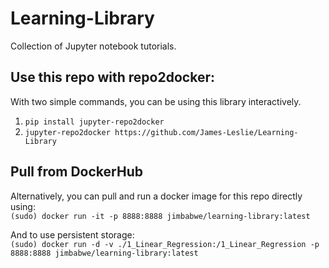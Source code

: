 # Learning-Library
Collection of Jupyter notebook tutorials.

## Use this repo with repo2docker:
With two simple commands, you can be using this library interactively.
  1. `pip install jupyter-repo2docker`
  2. `jupyter-repo2docker https://github.com/James-Leslie/Learning-Library`

## Pull from DockerHub
Alternatively, you can pull and run a docker image for this repo directly using:   
`(sudo) docker run -it -p 8888:8888 jimbabwe/learning-library:latest`   

And to use persistent storage:   
`(sudo) docker run -d -v ./1_Linear_Regression:/1_Linear_Regression -p 8888:8888 jimbabwe/learning-library:latest`
